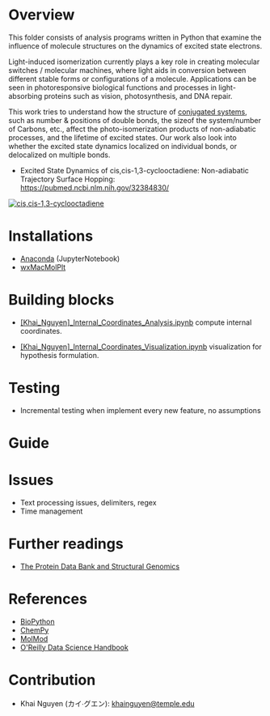 # Overview 
This folder consists of analysis programs written in Python that examine the influence of molecule structures on the dynamics of excited state electrons. 

Light-induced isomerization currently plays a key role in creating molecular switches / molecular machines, where light aids in conversion between different stable forms or configurations of a molecule. Applications can be seen in photoresponsive biological functions and processes in light-absorbing proteins such as vision, photosynthesis, and DNA repair.

This work tries to understand how the structure of [conjugated systems](https://tinyurl.com/ybrfmk4t), such as number & positions of double bonds, the sizeof the system/number of Carbons, etc., affect the photo-isomerization products of non-adiabatic processes, and the lifetime of excited states. Our work also look into whether the excited state dynamics localized on individual bonds, or delocalized on multiple bonds.

* Excited State Dynamics of cis,cis-1,3-cyclooctadiene: Non-adiabatic Trajectory Surface Hopping: https://pubmed.ncbi.nlm.nih.gov/32384830/

[![cis,cis-1,3-cyclooctadiene](https://media.giphy.com/media/kxm6GiEvw6snI96IsO/giphy.gif)](https://www.youtube.com/watch?v=zg9BKRjvgUI)


# Installations
* [Anaconda](https://tinyurl.com/y7fbo2hk) (JupyterNotebook)
* [wxMacMolPlt](https://brettbode.github.io/wxmacmolplt/)

# Building blocks
* [[Khai_Nguyen]_Internal_Coordinates_Analysis.ipynb](https://github.com/KhaiTTNguyen/Computational_Quantum_Chemistry/blob/master/structural_influence_on_excited_state_dynamics/%5BKhai_Nguyen%5D_Geometric_structure_analysis.ipynb) compute internal coordinates.

* [[Khai_Nguyen]_Internal_Coordinates_Visualization.ipynb](https://github.com/KhaiTTNguyen/Computational_Quantum_Chemistry/blob/master/structural_influence_on_excited_state_dynamics/%5BKhai_Nguyen%5D_Internal_Coordinates_Visualization.ipynb) visualization for hypothesis formulation.


# Testing
* Incremental testing when implement every new feature, no assumptions

# Guide

# Issues
* Text processing issues, delimiters, regex 
* Time management

# Further readings
* [The Protein Data Bank and Structural Genomics](https://academic.oup.com/nar/article/31/1/489/2401336)

# References
* [BioPython](https://biopython.org/)
* [ChemPy](https://pypi.org/project/chempy/)
* [MolMod](https://molmod.github.io/molmod/index.html)
* [O'Reilly Data Science Handbook](https://tinyurl.com/y3vmpczy)

# Contribution
* Khai Nguyen (カイ∙グエン):  khainguyen@temple.edu